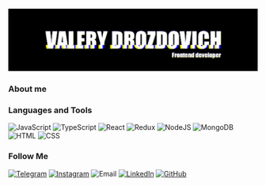 ![Header](https://github.com/GooNext/goonext/blob/master/assets/glitch.gif)

### About me

### Languages and Tools
  ![JavaScript](https://img.shields.io/badge/-JavaScript-090909?style=for-the-badge&logo=JavaScript&logoColor=E9D54D)
  ![TypeScript](https://img.shields.io/badge/-TypeScript-090909?style=for-the-badge&logo=TypeScript&logoColor=017ACC)
  ![React](https://img.shields.io/badge/-React-090909?style=for-the-badge&logo=React&logoColor=00D8FF)
  ![Redux](https://img.shields.io/badge/-Redux-090909?style=for-the-badge&logo=Redux&logoColor=9371CB)
  ![NodeJS](https://img.shields.io/badge/-Nodejs-090909?style=for-the-badge&logo=Node.js&logoColor=6BBF47)
  ![MongoDB](https://img.shields.io/badge/-MongoDB-090909?style=for-the-badge&logo=MongoDB&logoColor=4EB03F)
  ![HTML](https://img.shields.io/badge/-HTML-090909?style=for-the-badge&logo=HTML5&logoColor=F16625)
  ![CSS](https://img.shields.io/badge/-CSS-090909?style=for-the-badge&logo=CSS3&logoColor=2A65F0)

### Follow Me
[![Telegram](https://img.shields.io/badge/-Telegram-090909?style=for-the-badge&logo=telegram&logoColor=27A0D9)](https://msng.link/o/?go_next=tg)
[![Instagram](https://img.shields.io/badge/-Instagram-090909?style=for-the-badge&logo=instagram&logoColor=C92F9C)](https://www.instagram.com/go___next/)
![Email](https://img.shields.io/badge/-valeracool133@gmail.com-090909?style=for-the-badge&logo=gmail&logoColor=EA4335)
[![LinkedIn](https://img.shields.io/badge/-Linkedin-090909?style=for-the-badge&logo=linkedin&logoColor=0A66C2)](https://www.linkedin.com/in/valery-drozdovich-23b83518b/)
[![GitHub](https://img.shields.io/badge/-GitHub-090909?style=for-the-badge&logo=github&logoColor=FFFFFF)](https://github.com/GooNext)
